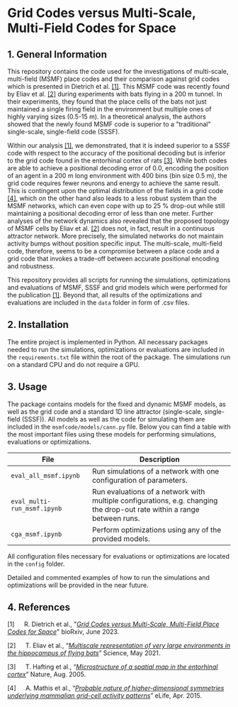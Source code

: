 # Grid Codes versus Multi-Scale, Multi-Field Codes for Space

## 1. General Information

This repository contains the code used for the investigations of multi-scale, multi-field (MSMF) place codes and their comparison against grid codes which is presented in Dietrich et al. [[1]](#4-references). This MSMF code was recently found by Eliav et al. [[2]](#4-references) during experiments with bats flying in a 200 m tunnel. In their experiments, they found that the place cells of the bats not just maintained a single firing field in the environment but multiple ones of highly varying sizes (0.5-15 m). In a theoretical analysis, the authors showed that the newly found MSMF code is superior to a "traditional" single-scale, single-field code (SSSF). 

Within our analysis [[1]](#4-references), we demonstrated, that it is indeed superior to a SSSF code with respect to the accuracy of the positional decoding but is inferior to the grid code found in the entorhinal cortex of rats [[3]](#4-references). While both codes are able to achieve a positional decoding error of 0.0, encoding the position of an agent in a 200 m long environment with 400 bins (bin size 0.5 m), the grid code requires fewer neurons and energy to achieve the same result. This is contingent upon the optimal distribution of the fields in a grid code [[4]](#4-references), which on the other hand also leads to a less robust system than the MSMF networks, which can even cope with up to 25 % drop-out while still maintaining a positional decoding error of less than one meter. 
Further analyses of the network dynamics also revealed that the proposed topology of MSMF cells by Eliav et al. [[2]](#4-references) does not, in fact, result in a continuous attractor network. More precisely, the simulated networks do not maintain activity bumps without position specific input. The multi-scale, multi-field code, therefore, seems to be a compromise between a place code and a grid code that invokes a trade-off between accurate positional encoding and robustness.

This repository provides all scripts for running the simulations, optimizations and evaluations of MSMF, SSSF and grid models which were performed for the publication [[1]](#4-references). Beyond that, all results of the optimizations and evaluations are included in the `data` folder in form of .csv files.


## 2. Installation

The entire project is implemented in Python. All necessary packages needed to run the simulations, optimizations or evaluations are included in the `requirements.txt` file within the root of the package. The simulations run on a standard CPU and do not require a GPU.  


## 3. Usage

The package contains models for the fixed and dynamic MSMF models, as well as the grid code and a standard 1D line attractor (single-scale, single-field (SSSF)). All models as well as the code for simulating them are included in the `msmfcode/models/cann.py` file. Below you can find a table with the most important files using these models for performing simulations, evaluations or optimizations.

| File                        | Description                                                                                                             |
|-----------------------------|-------------------------------------------------------------------------------------------------------------------------|
| `eval_all_msmf.ipynb`       | Run simulations of a network with one configuration of parameters.                                                      |
| `eval_multi-run_msmf.ipynb` | Run evaluations of a network with multiple configurations, e.g. changing the drop-out rate within a range between runs. |
| `cga_msmf.ipynb`            | Perform optimizations using any of the provided models.                                                                 |

All configuration files necessary for evaluations or optimizations are located in the `config` folder.

Detailed and commented examples of how to run the simulations and optimizations will be provided in the near future.


## 4. References

[1] &emsp; R. Dietrich et al., "[_Grid Codes versus Multi-Scale, Multi-Field Place Codes for Space_]()" bioRxiv, June 2023.

[2] &emsp; T. Eliav et al., “[_Multiscale representation of very large environments in the hippocampus of flying bats_](https://science.sciencemag.org/content/372/6545/eabg4020)” Science, May 2021.

[3] &emsp; T. Hafting et al., “[_Microstructure of a spatial map in the entorhinal cortex_](https://www.nature.com/articles/nature03721)” Nature, Aug. 2005.

[4] &emsp; A. Mathis et al., “[_Probable nature of higher-dimensional symmetries underlying mammalian grid-cell activity patterns_](https://doi.org/10.7554/eLife.05979)” eLife, Apr. 2015.
